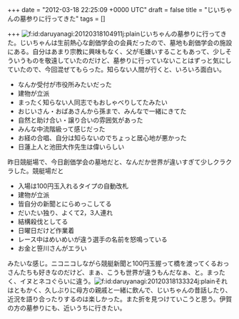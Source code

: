 
+++
date = "2012-03-18 22:25:09 +0000 UTC"
draft = false
title = "じいちゃんの墓参りに行ってきた"
tags = []

+++
<img src="http://cdn-ak.f.st-hatena.com/images/fotolife/d/daruyanagi/20120318/20120318104911.jpg" alt="f:id:daruyanagi:20120318104911j:plain" title="f:id:daruyanagi:20120318104911j:plain" class="hatena-fotolife"/>じいちゃんの墓参りに行ってきた。じいちゃんは生前熱心な創価学会の会員だったので、墓地も創価学会の施設にある。自分はあまり宗教に興味もなく、父が毛嫌いすることもあって、少しそういうものを敬遠していたのだけど、墓参りに行っていないことはずっと気にしていたので、今回混ぜてもらった。知らない人間が行くと、いろいろ面白い。

<ul>
<li>なんか受付が市役所みたいだった</li>
<li>建物が立派</li>
<li>まったく知らない人同志でもおしゃべりしてたみたい</li>
<li>おじいさん・おばあさんから孫まで、みんなで一緒にきてた</li>
<li>自然と助け合い・譲り合いの雰囲気があった</li>
<li>みんな中流階級って感じだった</li>
<li>お経の合唱、自分は知らないのでちょっと居心地が悪かった</li>
<li>日蓮上人と池田大作先生は偉いらしい</li>
</ul>昨日競艇場で、今日創価学会の墓地だと、なんだか世界が違いすぎて少しクラクラした。競艇場だと

<ul>
<li>入場は100円玉入れるタイプの自動改札</li>
<li>建物が立派</li>
<li>皆自分の新聞とにらめっこしてる</li>
<li>だいたい独り、よくて2，3人連れ</li>
<li>結構殺伐としてる</li>
<li>日曜日だけど作業着</li>
<li>レース中はめいめいが違う選手の名前を怒鳴っている</li>
<li>お金と笹川さんがエラい</li>
</ul>みたいな感じ。ニコニコしながら競艇新聞と100円玉握って橋を渡ってくるおっさんたちも好きなのだけど、まぁ、こうも世界が違うもんだなぁ、と。まったく、イヌとネコぐらいに違う。<img src="http://cdn-ak.f.st-hatena.com/images/fotolife/d/daruyanagi/20120318/20120318133324.jpg" alt="f:id:daruyanagi:20120318133324j:plain" title="f:id:daruyanagi:20120318133324j:plain" class="hatena-fotolife"/>それはともかく、久しぶりに母方の親戚と一緒に飲んで、じいちゃんの昔話したり、近況を語り合ったりするのは楽しかった。また折を見つけていこうと思う。伊賀の方の墓参りにも、近いうちに行きたい。


